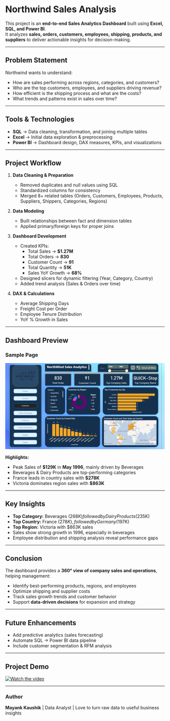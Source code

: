 #  Northwind Sales Analysis

This project is an **end-to-end Sales Analytics Dashboard** built using **Excel, SQL, and Power BI**.  
It analyzes **sales, orders, customers, employees, shipping, products, and suppliers** to deliver actionable insights for decision-making.

---

##  Problem Statement
Northwind wants to understand:
- How are sales performing across regions, categories, and customers?  
- Who are the top customers, employees, and suppliers driving revenue?  
- How efficient is the shipping process and what are the costs?  
- What trends and patterns exist in sales over time?

---

##  Tools & Technologies
- **SQL** → Data cleaning, transformation, and joining multiple tables  
- **Excel** → Initial data exploration & preprocessing  
- **Power BI** → Dashboard design, DAX measures, KPIs, and visualizations  

---

##  Project Workflow
1. **Data Cleaning & Preparation**
   - Removed duplicates and null values using SQL  
   - Standardized columns for consistency  
   - Merged 8+ related tables (Orders, Customers, Employees, Products, Suppliers, Shippers, Categories, Regions)

2. **Data Modeling**
   - Built relationships between fact and dimension tables  
   - Applied primary/foreign keys for proper joins  

3. **Dashboard Development**
   - Created KPIs:
     - Total Sales → **$1.27M**
     - Total Orders → **830**
     - Customer Count → **91**
     - Total Quantity → **51K**
     - Sales YoY Growth → **68%**
   - Designed slicers for dynamic filtering (Year, Category, Country)  
   - Added trend analysis (Sales & Orders over time)

4. **DAX & Calculations**
   - Average Shipping Days  
   - Freight Cost per Order  
   - Employee Tenure Distribution  
   - YoY % Growth in Sales  

---

##  Dashboard Preview
###  Sample Page
![Northwind Dashboard](https://raw.githubusercontent.com/kaushik-mayank/Northwind_Sales_Analysis_DA/9713cbc34dac22277b8d047dde993778f74373c3/Northwind%20Dashboard%20Sample%20image.png)


**Highlights:**
- Peak Sales of **$129K** in **May 1996**, mainly driven by Beverages  
- Beverages & Dairy Products are top-performing categories  
- France leads in country sales with **$278K**  
- Victoria dominates region sales with **$863K**  

---

##  Key Insights
-  **Top Category:** Beverages ($268K) followed by Dairy Products ($235K)  
-  **Top Country:** France ($278K), followed by Germany ($197K)  
-  **Top Region:** Victoria with $863K sales  
-  Sales show strong growth in 1996, especially in beverages  
-  Employee distribution and shipping analysis reveal performance gaps  

---

##  Conclusion
The dashboard provides a **360° view of company sales and operations**, helping management:
- Identify best-performing products, regions, and employees  
- Optimize shipping and supplier costs  
- Track sales growth trends and customer behavior  
- Support **data-driven decisions** for expansion and strategy  

---

##  Future Enhancements
- Add predictive analytics (sales forecasting)  
- Automate SQL → Power BI data pipeline  
- Include customer segmentation & RFM analysis  

---
## Project Demo
[![Watch the video](path/to/thumbnail.jpg)](https://drive.google.com/file/d/1vFUoAParyvmYHyutiMpjc9mSr3rOMcaI/view?usp=sharing)


---
### Author  
**Mayank Kaushik** | Data Analyst | Love to turn raw data to useful business insights 
